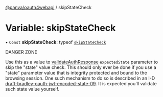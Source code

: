 [@panva/oauth4webapi](../README.md) / skipStateCheck

# Variable: skipStateCheck

• `Const` **skipStateCheck**: typeof [`skipStateCheck`](skipStateCheck.md)

DANGER ZONE

Use this as a value to [validateAuthResponse](../functions/validateAuthResponse.md) `expectedState`
parameter to skip the "state" value check. This should only ever be done if
you use a "state" parameter value that is integrity protected and bound to
the browsing session. One such mechanism to do so is described in an I-D
[draft-bradley-oauth-jwt-encoded-state-09](https://datatracker.ietf.org/doc/html/draft-bradley-oauth-jwt-encoded-state-09).
It is expected you'll validate such state value yourself.
